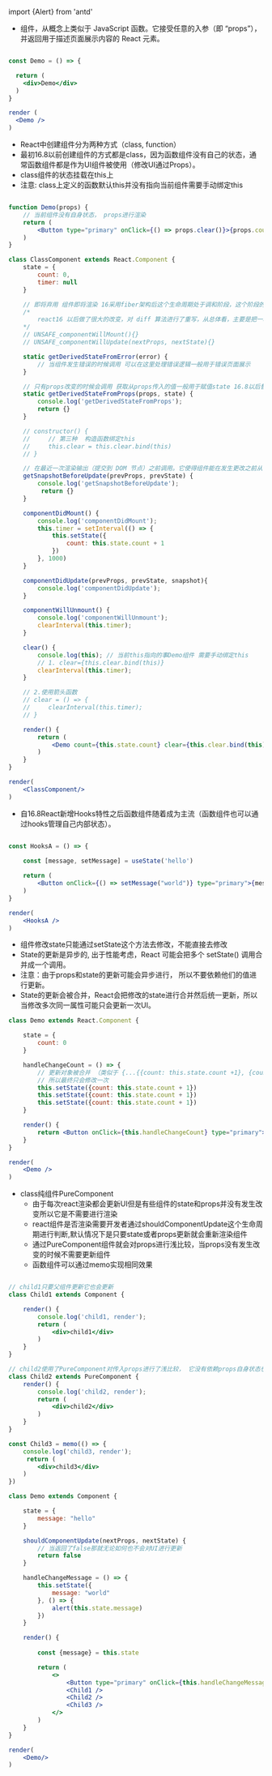 import {Alert} from 'antd'

* 组件，从概念上类似于 JavaScript 函数。它接受任意的入参（即 “props”），并返回用于描述页面展示内容的 React 元素。

<Alert
    message="注意： 组件名称必须以大写字母开头。"
    description="React 会将以小写字母开头的组件视为原生 DOM 标签。"
    type="warning"
    showIcon
/>


```jsx live=true noInline=true

const Demo = () => {

  return (
    <div>Demo</div>
  )
}

render (
  <Demo />
)

```

* React中创建组件分为两种方式（class, function）
* 最初16.8以前创建组件的方式都是class，因为函数组件没有自己的状态，通常函数组件都是作为UI组件被使用（修改UI通过Props）。
* class组件的状态挂载在this上
* 注意: class上定义的函数默认this并没有指向当前组件需要手动绑定this

```jsx render=true noInline=true

function Demo(props) {
    // 当前组件没有自身状态， props进行渲染
    return (
        <Button type="primary" onClick={() => props.clear()}>{props.count || 0}</Button>
    )
}

class ClassComponent extends React.Component {
    state = {
        count: 0,
        timer: null
    }

    // 即将弃用 组件即将渲染 16采用fiber架构后这个生命周期处于调和阶段，这个阶段的可以中断，也就是会执行多次这个生命周期
    /*
        react16 以后做了很大的改变，对 diff 算法进行了重写，从总体看，主要是把一次计算，改变为多次计算，在浏览器有高级任务时，暂停计算。
    */
    // UNSAFE_componentWillMount(){}
    // UNSAFE_componentWillUpdate(nextProps, nextState){}

    static getDerivedStateFromError(error) {
        // 当组件发生错误的时候调用 可以在这里处理错误逻辑一般用于错误页面展示
    }

    // 只有props改变的时候会调用 获取从props传入的值一般用于赋值state 16.8以后替换componentWillReceiveProps生命周期
    static getDerivedStateFromProps(props, state) {
        console.log('getDerivedStateFromProps');
        return {}
    }

    // constructor() {
    //     // 第三种  构造函数绑定this
    //     this.clear = this.clear.bind(this)
    // }

    // 在最近一次渲染输出（提交到 DOM 节点）之前调用。它使得组件能在发生更改之前从 DOM 中捕获一些信息（例如，滚动位置）。此生命周期方法的任何返回值将作为参数传递给 componentDidUpdate()。 替换 componentWillUpdate
    getSnapshotBeforeUpdate(prevProps, prevState) {
        console.log('getSnapshotBeforeUpdate');
         return {}
    }

    componentDidMount() {
        console.log('componentDidMount');
        this.timer = setInterval(() => {
            this.setState({
                count: this.state.count + 1
            })
        }, 1000)
    }

    componentDidUpdate(prevProps, prevState, snapshot){
        console.log('componentDidUpdate');
    }

    componentWillUnmount() {
        console.log('componentWillUnmount');
        clearInterval(this.timer);
    }

    clear() {
        console.log(this); // 当前this指向的事Demo组件 需要手动绑定this
        // 1. clear={this.clear.bind(this)}
        clearInterval(this.timer);
    }

    // 2.使用箭头函数
    // clear = () => {
    //     clearInterval(this.timer);
    // }

    render() {
        return (
            <Demo count={this.state.count} clear={this.clear.bind(this)}/>
        )
    }
}

render(
    <ClassComponent/>
)

```

* 自16.8React新增Hooks特性之后函数组件随着成为主流（函数组件也可以通过hooks管理自己内部状态）。
```jsx render=true noInline=true

const HooksA = () => {
    
    const [message, setMessage] = useState('hello')

    return (
        <Button onClick={() => setMessage("world")} type="primary">{message}</Button>
    )
}

render(
    <HooksA />
)

```

* 组件修改state只能通过setState这个方法去修改，不能直接去修改
* State的更新是异步的, 出于性能考虑，React 可能会把多个 setState() 调用合并成一个调用。
* 注意：由于props和state的更新可能会异步进行， 所以不要依赖他们的值进行更新。
* State的更新会被合并，React会把修改的state进行合并然后统一更新，所以当修改多次同一属性可能只会更新一次UI。
```jsx render=true noInline=true
class Demo extends React.Component {

    state = {
        count: 0
    }

    handleChangeCount = () => {
        // 更新对象被合并 （类似于 {...{{count: this.state.count +1}, {count: this.state.count +1}, {count: this.state.count +1}}}） 
        // 所以最终只会修改一次
        this.setState({count: this.state.count + 1})
        this.setState({count: this.state.count + 1})
        this.setState({count: this.state.count + 1})
    }

    render() {
        return <Button onClick={this.handleChangeCount} type="primary">{this.state.count}</Button>
    }
}

render(
    <Demo />
)

```

* class纯组件PureComponent 
    * 由于每次react渲染都会更新UI但是有些组件的state和props并没有发生改变所以它是不需要进行渲染
    * react组件是否渲染需要开发者通过shouldComponentUpdate这个生命周期进行判断,默认情况下是只要state或者props更新就会重新渲染组件
    * 通过PureComponent组件就会对props进行浅比较，当props没有发生改变的时候不需要更新组件
    * 函数组件可以通过memo实现相同效果
```jsx live=true noInline=true

// child1只要父组件更新它也会更新
class Child1 extends Component {

    render() {
        console.log('child1, render');
        return (
            <div>child1</div>
        )
    }
}

// child2使用了PureComponent对传入props进行了浅比较， 它没有依赖props自身状态也没发生变化 所以不会重新进行渲染
class Child2 extends PureComponent {
    render() {
        console.log('child2, render');
        return (
            <div>child2</div>
        )
    }
}

const Child3 = memo(() => {
    console.log('child3, render');
     return (
        <div>child3</div>
    )
})

class Demo extends Component {

    state = {
        message: "hello"
    }

    shouldComponentUpdate(nextProps, nextState) {
        // 当返回了false那就无论如何也不会对UI进行更新
        return false
    }

    handleChangeMessage = () => {
        this.setState({
            message: "world"
        }, () => {
            alert(this.state.message)
        })
    }

    render() {
        
        const {message} = this.state

        return (
            <>
                <Button type="primary" onClick={this.handleChangeMessage}>{message}</Button>
                <Child1 />
                <Child2 />
                <Child3 />
            </>
        )
    }
}

render( 
    <Demo/>
)

```

